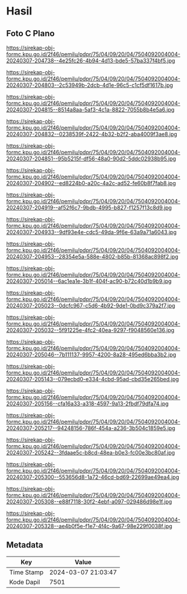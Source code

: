 # Hasil

## Foto C Plano

https://sirekap-obj-formc.kpu.go.id/2f46/pemilu/pdpr/75/04/09/20/04/7504092004004-20240307-204738--4e25fc26-4b94-4d13-bde5-57ba337f4bf5.jpg

https://sirekap-obj-formc.kpu.go.id/2f46/pemilu/pdpr/75/04/09/20/04/7504092004004-20240307-204803--2c53949b-2dcb-4d1e-96c5-c1cf5df1617b.jpg

https://sirekap-obj-formc.kpu.go.id/2f46/pemilu/pdpr/75/04/09/20/04/7504092004004-20240307-204815--8514a8aa-5af3-4c1a-8822-7055b8b4e5a6.jpg

https://sirekap-obj-formc.kpu.go.id/2f46/pemilu/pdpr/75/04/09/20/04/7504092004004-20240307-204832--0238539f-2422-4b32-b2f2-aba4009f3ae8.jpg

https://sirekap-obj-formc.kpu.go.id/2f46/pemilu/pdpr/75/04/09/20/04/7504092004004-20240307-204851--95b5215f-df56-48a0-90d2-5ddc02938b95.jpg

https://sirekap-obj-formc.kpu.go.id/2f46/pemilu/pdpr/75/04/09/20/04/7504092004004-20240307-204902--ed8224b0-a20c-4a2c-ad52-fe60b8f7fab8.jpg

https://sirekap-obj-formc.kpu.go.id/2f46/pemilu/pdpr/75/04/09/20/04/7504092004004-20240307-204919--af52f6c7-9bdb-4995-b827-f1257f13c8d9.jpg

https://sirekap-obj-formc.kpu.go.id/2f46/pemilu/pdpr/75/04/09/20/04/7504092004004-20240307-204933--9df93e4e-cdc5-49da-9f6e-63a9a71a6043.jpg

https://sirekap-obj-formc.kpu.go.id/2f46/pemilu/pdpr/75/04/09/20/04/7504092004004-20240307-204953--28354e5a-588e-4802-b85b-81368ac898f2.jpg

https://sirekap-obj-formc.kpu.go.id/2f46/pemilu/pdpr/75/04/09/20/04/7504092004004-20240307-205014--6ac1ea1e-3b1f-404f-ac90-b72c40d1b9b9.jpg

https://sirekap-obj-formc.kpu.go.id/2f46/pemilu/pdpr/75/04/09/20/04/7504092004004-20240307-205023--0dcfc967-c5d6-4b92-9de1-0bd9c379a2f7.jpg

https://sirekap-obj-formc.kpu.go.id/2f46/pemilu/pdpr/75/04/09/20/04/7504092004004-20240307-205032--5f91225e-4fc2-40ea-9297-f9048560e136.jpg

https://sirekap-obj-formc.kpu.go.id/2f46/pemilu/pdpr/75/04/09/20/04/7504092004004-20240307-205046--7b111137-9957-4200-8a28-495ed6bba3b2.jpg

https://sirekap-obj-formc.kpu.go.id/2f46/pemilu/pdpr/75/04/09/20/04/7504092004004-20240307-205143--079ecbd0-e334-4cbd-95ad-cbd35e265bed.jpg

https://sirekap-obj-formc.kpu.go.id/2f46/pemilu/pdpr/75/04/09/20/04/7504092004004-20240307-205156--cfa16a33-a318-4597-9a13-2fbdf79dfa74.jpg

https://sirekap-obj-formc.kpu.go.id/2f46/pemilu/pdpr/75/04/09/20/04/7504092004004-20240307-205217--94248156-786f-454a-a236-3b504c1859e5.jpg

https://sirekap-obj-formc.kpu.go.id/2f46/pemilu/pdpr/75/04/09/20/04/7504092004004-20240307-205242--3fdaae5c-b8cd-48ea-b0e3-fc00e3bc80af.jpg

https://sirekap-obj-formc.kpu.go.id/2f46/pemilu/pdpr/75/04/09/20/04/7504092004004-20240307-205300--553656d8-1a72-46cd-bd69-22699ae49ea4.jpg

https://sirekap-obj-formc.kpu.go.id/2f46/pemilu/pdpr/75/04/09/20/04/7504092004004-20240307-205308--e88f7118-30f2-4ebf-a097-029486d98e1f.jpg

https://sirekap-obj-formc.kpu.go.id/2f46/pemilu/pdpr/75/04/09/20/04/7504092004004-20240307-205328--ae4b0f5e-f1e7-4f4c-9a67-98e229f0038f.jpg


## Metadata

| Key        | Value               |
| ---------- | ------------------- |
| Time Stamp | 2024-03-07 21:03:47 |
| Kode Dapil | 7501                |



